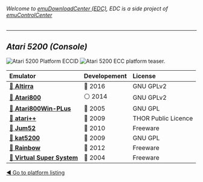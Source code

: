 ###### Welcome to [emuDownloadCenter (EDC)](https://github.com/PhoenixInteractiveNL/emuDownloadCenter/wiki/), EDC is a side project of [emuControlCenter](https://github.com/PhoenixInteractiveNL/emuControlCenter/wiki/)
***
## _Atari 5200 (Console)_
![](https://raw.githubusercontent.com/wiki/PhoenixInteractiveNL/emuDownloadCenter/images_platform/ecc_a5200_cell.png "Atari 5200 Platform ECCID")
![](https://raw.githubusercontent.com/wiki/PhoenixInteractiveNL/emuDownloadCenter/images_platform/ecc_a5200_teaser.png "Atari 5200 ECC platform teaser.")

| Emulator | Developement | License |
|:---------|:-------------|:--------|
| [:file_folder: **Altirra**](https://github.com/PhoenixInteractiveNL/emuDownloadCenter/wiki/Emulator-altirra#menu) | :large_blue_circle: 2016 | GNU GPLv2 |
| [:file_folder: **Atari800**](https://github.com/PhoenixInteractiveNL/emuDownloadCenter/wiki/Emulator-atari800#menu) | :white_circle: 2014 | GNU GPLv2 |
| [:file_folder: **Atari800Win-PLus**](https://github.com/PhoenixInteractiveNL/emuDownloadCenter/wiki/Emulator-atari800winplus#menu) | :red_circle: 2005 | GNU GPL |
| [:file_folder: **atari++**](https://github.com/PhoenixInteractiveNL/emuDownloadCenter/wiki/Emulator-atariplusplus#menu) | :red_circle: 2009 | THOR Public Licence |
| [:file_folder: **Jum52**](https://github.com/PhoenixInteractiveNL/emuDownloadCenter/wiki/Emulator-jum52#menu) | :red_circle: 2010 | Freeware |
| [:file_folder: **kat5200**](https://github.com/PhoenixInteractiveNL/emuDownloadCenter/wiki/Emulator-kat5200#menu) | :red_circle: 2009 | GNU GPL |
| [:file_folder: **Rainbow**](https://github.com/PhoenixInteractiveNL/emuDownloadCenter/wiki/Emulator-rainbow#menu) | :red_circle: 2012 | Freeware |
| [:file_folder: **Virtual Super System**](https://github.com/PhoenixInteractiveNL/emuDownloadCenter/wiki/Emulator-vss#menu) | :red_circle: 2004 | Freeware |

[:arrow_backward: Go to platform listing](https://github.com/PhoenixInteractiveNL/emuDownloadCenter/wiki/EDC-Platform-List)
